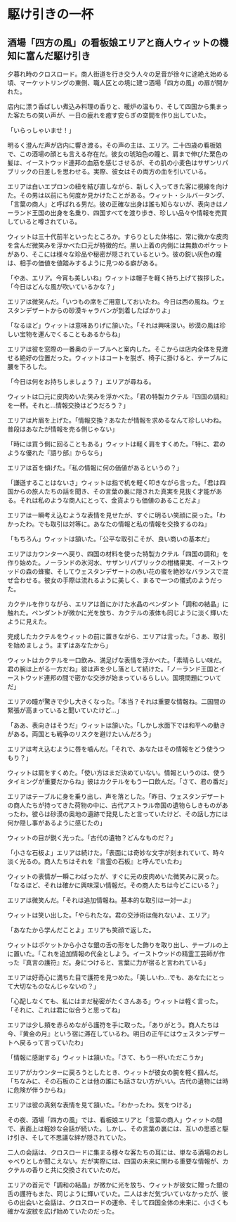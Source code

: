 # 駆け引きの一杯

## 酒場「四方の風」の看板娘エリアと商人ウィットの機知に富んだ駆け引き

夕暮れ時のクロスロード。商人街道を行き交う人々の足音が徐々に途絶え始める頃、マーケットリングの東側、職人区との境に建つ酒場「四方の風」の扉が開かれた。

店内に漂う香ばしい煮込み料理の香りと、暖炉の温もり、そして四国から集まった客たちの笑い声が、一日の疲れを癒す安らぎの空間を作り出していた。

「いらっしゃいませ！」

明るく澄んだ声が店内に響き渡る。その声の主は、エリア。二十四歳の看板娘で、この酒場の顔とも言える存在だ。彼女の琥珀色の瞳と、肩まで伸びた栗色の髪は、イーストウッド連邦の血筋を感じさせるが、その肌の小麦色はサザンリパブリックの日差しを思わせる。実際、彼女はその両方の血を引いている。

エリアは白いエプロンの紐を結び直しながら、新しく入ってきた客に視線を向けた。その男は以前にも何度か見かけたことがある。ウィット・シルバータング、「言葉の商人」と呼ばれる男だ。彼の正確な出身は誰も知らないが、表向きはノーランド王国の出身を名乗り、四国すべてを渡り歩き、珍しい品々や情報を売買していると噂されている。

ウィットは三十代前半といったところか。すらりとした体格に、常に微かな皮肉を含んだ微笑みを浮かべた口元が特徴的だ。黒い上着の内側には無数のポケットがあり、そこには様々な珍品や秘密が隠されているという。彼の鋭い灰色の瞳は、相手の価値を値踏みするように見つめる癖がある。

「やあ、エリア。今宵も美しいね」ウィットは帽子を軽く持ち上げて挨拶した。「今日はどんな風が吹いているかな？」

エリアは微笑んだ。「いつもの席をご用意しておいたわ。今日は西の風ね。ウェスタンデザートからの砂漠キャラバンが到着したばかりよ」

「なるほど」ウィットは意味ありげに頷いた。「それは興味深い。砂漠の風は珍しい宝物を運んでくることもあるからね」

エリアは彼を窓際の一番奥のテーブルへと案内した。そこからは店内全体を見渡せる絶好の位置だった。ウィットはコートを脱ぎ、椅子に掛けると、テーブルに腰を下ろした。

「今日は何をお持ちしましょう？」エリアが尋ねる。

ウィットは口元に皮肉めいた笑みを浮かべた。「君の特製カクテル『四国の調和』を一杯。それと…情報交換はどうだろう？」

エリアは片眉を上げた。「情報交換？あなたが情報を求めるなんて珍しいわね。普段はあなたが情報を売る側じゃない」

「時には買う側に回ることもある」ウィットは軽く肩をすくめた。「特に、君のような優れた『語り部』からなら」

エリアは首を傾げた。「私の情報に何の価値があるというの？」

「謙遜することはないさ」ウィットは指で机を軽く叩きながら言った。「君は四国からの旅人たちの話を聞き、その言葉の裏に隠された真実を見抜く才能がある。それは私のような商人にとって、金貨よりも価値のあることだよ」

エリアは一瞬考え込むような表情を見せたが、すぐに明るい笑顔に戻った。「わかったわ。でも取引は対等に。あなたの情報と私の情報を交換するのね」

「もちろん」ウィットは頷いた。「公平な取引こそが、良い商いの基本だ」

エリアはカウンターへ戻り、四国の材料を使った特製カクテル「四国の調和」を作り始めた。ノーランドの氷河水、サザンリパブリックの柑橘果実、イーストウッドの森の蜂蜜、そしてウェスタンデザートの赤い花の蜜を絶妙なバランスで混ぜ合わせる。彼女の手際は流れるように美しく、まるで一つの儀式のようだった。

カクテルを作りながら、エリアは首にかけた水晶のペンダント「調和の結晶」に触れた。ペンダントが微かに光を放ち、カクテルの液体も同じように淡く輝いたように見えた。

完成したカクテルをウィットの前に置きながら、エリアは言った。「さあ、取引を始めましょう。まずはあなたから」

ウィットはカクテルを一口飲み、満足げな表情を浮かべた。「素晴らしい味だ。君の腕は上がる一方だね」彼は声を少し落として続けた。「ノーランド王国とイーストウッド連邦の間で密かな交渉が始まっているらしい。国境問題についてだ」

エリアの瞳が驚きで少し大きくなった。「本当？それは重要な情報ね。二国間の緊張が高まっていると聞いていたけど…」

「ああ、表向きはそうだ」ウィットは頷いた。「しかし水面下では和平への動きがある。両国とも戦争のリスクを避けたいんだろう」

エリアは考え込むように唇を噛んだ。「それで、あなたはその情報をどう使うつもり？」

ウィットは肩をすくめた。「使い方はまだ決めていない。情報というのは、使うタイミングが重要だからね」彼はカクテルをもう一口飲んだ。「さて、君の番だ」

エリアはテーブルに身を乗り出し、声を落とした。「昨日、ウェスタンデザートの商人たちが持ってきた荷物の中に、古代アストラル帝国の遺物らしきものがあったわ。彼らは砂漠の奥地の遺跡で発見したと言っていたけど、その話し方には何か隠し事があるように感じたの」

ウィットの目が鋭く光った。「古代の遺物？どんなものだ？」

「小さな石板よ」エリアは続けた。「表面には奇妙な文字が刻まれていて、時々淡く光るの。商人たちはそれを『言霊の石板』と呼んでいたわ」

ウィットの表情が一瞬こわばったが、すぐに元の皮肉めいた微笑みに戻った。「なるほど、それは確かに興味深い情報だ。その商人たちは今どこにいる？」

エリアは微笑んだ。「それは追加情報ね。基本的な取引は一対一よ」

ウィットは笑い出した。「やられたな。君の交渉術は侮れないよ、エリア」

「あなたから学んだことよ」エリアも笑顔で返した。

ウィットはポケットから小さな銀の舌の形をした飾りを取り出し、テーブルの上に置いた。「これを追加情報の代金としよう。イーストウッドの精霊工芸師が作った『真言の護符』だ。身につけると、言葉に力が宿ると言われている」

エリアは好奇心に満ちた目で護符を見つめた。「美しいわ…でも、あなたにとって大切なものなんじゃないの？」

「心配しなくても、私にはまだ秘密がたくさんある」ウィットは軽く言った。「それに、これは君に似合うと思ってね」

エリアは少し頬を赤らめながら護符を手に取った。「ありがとう。商人たちは今、『黄金の月』という宿に滞在しているわ。明日の正午にはウェスタンデザートへ戻るって言っていたわ」

「情報に感謝する」ウィットは頷いた。「さて、もう一杯いただこうか」

エリアがカウンターに戻ろうとしたとき、ウィットが彼女の腕を軽く掴んだ。「ちなみに、その石板のことは他の誰にも話さない方がいい。古代の遺物には時に危険が伴うからね」

エリアは彼の真剣な表情を見て頷いた。「わかったわ。気をつける」

その夜、酒場「四方の風」では、看板娘エリアと「言葉の商人」ウィットの間で、表面上は軽妙な会話が続いた。しかし、その言葉の裏には、互いの思惑と駆け引き、そして不思議な絆が隠されていた。

二人の会話は、クロスロードに集まる様々な客たちの耳には、単なる酒場のおしゃべりとしか聞こえない。だが実際には、四国の未来に関わる重要な情報が、カクテルの香りと共に交換されていたのだ。

エリアの首元で「調和の結晶」が微かに光を放ち、ウィットが彼女に贈った銀の舌の護符もまた、同じように輝いていた。二人はまだ気づいていなかったが、彼らの出会いと会話は、クロスロードの運命、そして四国全体の未来に、小さくも確かな波紋を広げ始めていたのだった。